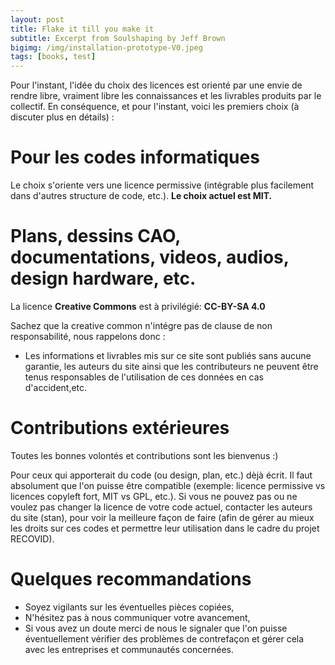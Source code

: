 ```yaml
---
layout: post
title: Flake it till you make it
subtitle: Excerpt from Soulshaping by Jeff Brown
bigimg: /img/installation-prototype-V0.jpeg
tags: [books, test]
---
```


Pour l'instant, l'idée du choix des licences est orienté par une envie de rendre libre, vraiment libre les connaissances et les livrables produits par le collectif. En conséquence, et pour l'instant, voici les premiers choix (à discuter plus en détails) :

# Pour les codes informatiques
Le choix s'oriente vers une licence permissive (intégrable plus facilement dans d'autres structure de code, etc.). **Le choix actuel est MIT.**  

# Plans, dessins CAO, documentations, videos, audios, design hardware, etc.
La licence **Creative Commons** est à privilégié: **CC-BY-SA 4.0**

Sachez que la creative common n'intégre pas de clause de non responsabilité, nous rappelons donc :

* Les informations et livrables mis sur ce site sont publiés sans aucune garantie, les auteurs du site ainsi que les contributeurs ne peuvent être tenus responsables de l'utilisation de ces données en cas d'accident,etc.


# Contributions extérieures
Toutes les bonnes volontés et contributions sont les bienvenus :)

Pour ceux qui apporterait du code (ou design, plan, etc.) dèjà écrit. Il faut absolument que l'on puisse être compatible (exemple: licence permissive vs licences copyleft fort, MIT vs GPL, etc.). Si vous ne pouvez pas ou ne voulez pas changer la licence de votre code actuel, contacter les auteurs du site (stan), pour voir la meilleure façon de faire (afin de gérer au mieux les droits sur ces codes et permettre leur utilisation dans le cadre du projet RECOVID).

# Quelques recommandations

* Soyez vigilants sur les éventuelles pièces copiées,
* N'hésitez pas à nous communiquer votre avancement,
* Si vous avez un doute merci de nous le signaler que l'on puisse éventuellement vérifier des problèmes de contrefaçon et gérer cela avec les entreprises et communautés concernées.
